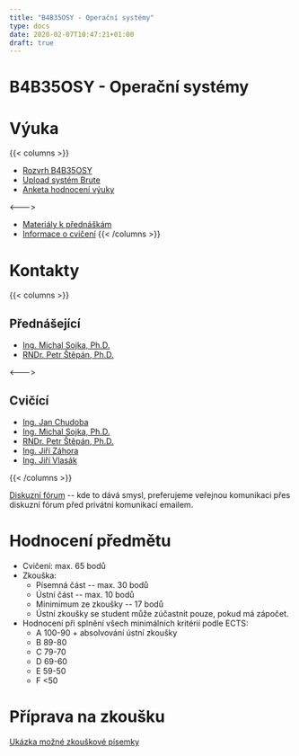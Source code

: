 ```yaml
---
title: "B4B35OSY - Operační systémy"
type: docs
date: 2020-02-07T10:47:21+01:00
draft: true
---
```


# B4B35OSY - Operační systémy

# Výuka
{{< columns >}}
- [Rozvrh B4B35OSY](https://www.fel.cvut.cz/cz/education/rozvrhy-ng.B191/public/html/predmety/46/83/p4683606.html)
- [Upload systém Brute](https://cw.felk.cvut.cz/brute/)
- [Anketa hodnocení výuky](https://www.fel.cvut.cz/cz/anketa/)

<--->

- [Materiály k přednáškám](/docs/prednasky/)
- [Informace o cvičení](/docs/cviceni/)
{{< /columns >}}

# Kontakty
{{< columns >}}
## Přednášející
- [Ing. Michal Sojka, Ph.D.][ms]
- [RNDr. Petr Štěpán, Ph.D.][ps]

[ms]: mailto:sojkam1@fel.cvut.cz
[ps]: mailto:stepan@fel.cvut.cz

<--->

## Cvičící
- [Ing. Jan Chudoba][hch]
- [Ing. Michal Sojka, Ph.D.][ms]
- [RNDr. Petr Štěpán, Ph.D.][ps]
- [Ing. Jiří Záhora][jz]
- [Ing. Jiří Vlasák][jv]

[hch]: mailto:jan.chudoba@ciirc.cvut.cz
[jz]: mailto:jiri.zahora@cvut.cz
[ms]: mailto:sojkam1@fel.cvut.cz
[ps]: mailto:stepan@fel.cvut.cz
[jv]: mailto:jiri.vlasak.2@cvut.cz
{{< /columns >}}

[Diskuzní fórum](https://cw.felk.cvut.cz/forum/forum-1585.html) -- kde to dává
smysl, preferujeme veřejnou komunikaci přes diskuzní fórum před privátní
komunikací emailem.

# Hodnocení předmětu
- Cvičení: max. 65 bodů
- Zkouška:
    - Písemná část -- max. 30 bodů
    - Ústní část -- max. 10 bodů
    - Minimimum ze zkoušky -- 17 bodů
    - Ústní zkoušky se student může zúčastnit pouze, pokud má zápočet.
- Hodnocení při splnění všech minimálních kritérií podle ECTS:
    - A 100-90 + absolvování ústní zkoušky
    - B 89-80
    - C 79-70
    - D 69-60
    - E 59-50
    - F <50

# Příprava na zkoušku
[Ukázka možné zkouškové písemky](pdf/ukazka-zkousky.pdf)
